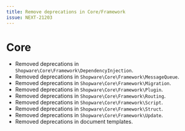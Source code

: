```yaml
---
title: Remove deprecations in Core/Framework
issue: NEXT-21203
---
```

# Core
* Removed deprecations in `Shopware\Core\Framework\DependencyInjection`.
* Removed deprecations in `Shopware\Core\Framework\MessageQueue`.
* Removed deprecations in `Shopware\Core\Framework\Migration`.
* Removed deprecations in `Shopware\Core\Framework\Plugin`.
* Removed deprecations in `Shopware\Core\Framework\Routing`.
* Removed deprecations in `Shopware\Core\Framework\Script`.
* Removed deprecations in `Shopware\Core\Framework\Struct`.
* Removed deprecations in `Shopware\Core\Framework\Update`.
* Removed deprecations in document templates.
